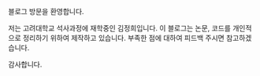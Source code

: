 
블로그 방문을 환영합니다.

저는 고려대학교 석사과정에 재학중인 김정희입니다.
이 블로그는 논문, 코드를 개인적으로 정리하기 위하여 제작하고 있습니다.
부족한 점에 대하여 피드백 주시면 참고하겠습니다.

감사합니다. 


